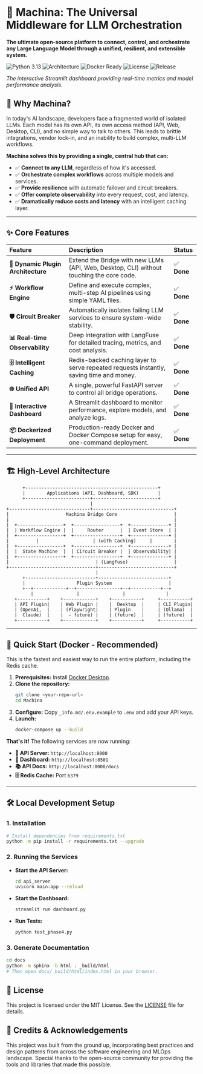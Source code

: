 # **🚀 Machina: The Universal Middleware for LLM Orchestration**

**The ultimate open-source platform to connect, control, and orchestrate any Large Language Model through a unified, resilient, and extensible system.**

![Python 3.13](https://img.shields.io/badge/Python-3.13-blue.svg)
![Architecture](https://img.shields.io/badge/Architecture-Plugin--Based-green.svg)
![Docker Ready](https://img.shields.io/badge/Docker-Ready-blue.svg)
![License](https://img.shields.io/badge/License-MIT-lightgrey.svg)
![Release](https://img.shields.io/badge/Release-v1.0-blueviolet.svg)

*The interactive Streamlit dashboard providing real-time metrics and model performance analysis.*

## 🎯 Why Machina?

In today's AI landscape, developers face a fragmented world of isolated LLMs. Each model has its own API, its own access method (API, Web, Desktop, CLI), and no simple way to talk to others. This leads to brittle integrations, vendor lock-in, and an inability to build complex, multi-LLM workflows.

**Machina solves this by providing a single, central hub that can:**
- ✅ **Connect to any LLM**, regardless of how it's accessed.
- ✅ **Orchestrate complex workflows** across multiple models and services.
- ✅ **Provide resilience** with automatic failover and circuit breakers.
- ✅ **Offer complete observability** into every request, cost, and latency.
- ✅ **Dramatically reduce costs and latency** with an intelligent caching layer.

---

## ✨ Core Features

| Feature | Description | Status |
| :--- | :--- | :--- |
| **🔌 Dynamic Plugin Architecture** | Extend the Bridge with new LLMs (API, Web, Desktop, CLI) without touching the core code. | ✅ **Done** |
| **⚡ Workflow Engine** | Define and execute complex, multi-step AI pipelines using simple YAML files. | ✅ **Done** |
| **🛡️ Circuit Breaker** | Automatically isolates failing LLM services to ensure system-wide stability. | ✅ **Done** |
| **📊 Real-time Observability** | Deep integration with LangFuse for detailed tracing, metrics, and cost analysis. | ✅ **Done** |
| **🗄️ Intelligent Caching** | Redis-backed caching layer to serve repeated requests instantly, saving time and money. | ✅ **Done** |
| **🌐 Unified API** | A single, powerful FastAPI server to control all bridge operations. | ✅ **Done** |
| **🎨 Interactive Dashboard** | A Streamlit dashboard to monitor performance, explore models, and analyze logs. | ✅ **Done** |
| **📦 Dockerized Deployment** | Production-ready Docker and Docker Compose setup for easy, one-command deployment. | ✅ **Done** |

---

## 🏗️ High-Level Architecture

```
      +-------------------------------------------------+
      |        Applications (API, Dashboard, SDK)       |
      +------------------------+------------------------+
                               |
+------------------------------+------------------------------+
|                     Machina Bridge Core                     |
|                                                             |
|  +-----------------+  +-----------------+  +--------------+ |
|  | Workflow Engine |  |     Router      |  | Event Store  | |
|  +-----------------+  +-----------------+  +--------------+ |
|          |                    | (with Caching)     |        |
|  +-----------------+  +-----------------+  +--------------+ |
|  |  State Machine  |  | Circuit Breaker |  | Observability| |
|  +-----------------+  +-----------------+  +--------------+ |
|                                | (LangFuse)                 |
+--------------------------------+----------------------------+
                                 |
      +--------------------------+--------------------------+
      |                   Plugin System                     |
      +--+------------+--+----------------+--+-----------+--+
         |                |                |               |
   +-----------+    +------------+    +-----------+     +-----------+
   | API Plugin|    | Web Plugin |    |  Desktop  |     | CLI Plugin|
   | (OpenAI,  |    | (Playwright|    | Plugin    |     | (Ollama)  |
   |  Claude)  |    |  - future) |    | (future)  |     | (future)  |
   +-----------+    +------------+    +-----------+     +-----------+
```
---

## 🚀 Quick Start (Docker - Recommended)

This is the fastest and easiest way to run the entire platform, including the Redis cache.

1.  **Prerequisites:** Install [Docker Desktop](https://www.docker.com/products/docker-desktop/).
2.  **Clone the repository:**
    ```bash
    git clone <your-repo-url>
    cd Machina
    ```
3.  **Configure:** Copy `_info.md/.env.example` to `.env` and add your API keys.
4.  **Launch:**
    ```bash
    docker-compose up --build
    ```

**That's it!** The following services are now running:
- **🚀 API Server:** `http://localhost:8000`
- **🎨 Dashboard:** `http://localhost:8501`
- **📚 API Docs:** `http://localhost:8000/docs`
- **🗄️ Redis Cache:** Port `6379`

---

## 🛠️ Local Development Setup

### 1. Installation
```bash
# Install dependencies from requirements.txt
python -m pip install -r requirements.txt --upgrade
```

### 2. Running the Services

-   **Start the API Server:**
    ```bash
    cd api_server
    uvicorn main:app --reload
    ```
-   **Start the Dashboard:**
    ```bash
    streamlit run dashboard.py
    ```
-   **Run Tests:**
    ```bash
    python test_phase4.py
    ```

### 3. Generate Documentation
```bash
cd docs
python -m sphinx -b html . _build/html
# Then open docs/_build/html/index.html in your browser.
```

## 📄 License

This project is licensed under the MIT License. See the [LICENSE](LICENSE) file for details.

## 🙏 Credits & Acknowledgements

This project was built from the ground up, incorporating best practices and design patterns from across the software engineering and MLOps landscape. Special thanks to the open-source community for providing the tools and libraries that made this possible.
```

